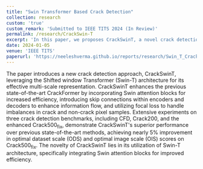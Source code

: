 ```yaml
---
title: "Swin Transformer Based Crack Detection"
collection: research
custom: 'true'
custom_remark: 'Submitted to IEEE TITS 2024 (In Review)'
permalink: /research/CrackSwin-T
excerpt: 'In this paper, we proposes CrackSwinT, a novel crack detection approach, which employs the Shifted window Transformer (Swin-T) architecture, integrating Swin attention blocks and skip connections within encoders and decoders for enhanced efficiency and stability. Additionally, we present an enhanced Crack500 dataset, removing anomalies and refining cracks.'
date: 2024-01-05
venue: 'IEEE TITS'
paperurl: 'https://neeleshverma.github.io/reports/research/Swin_T_Crack_Detection.pdf'
---
```


<style>

/* Style the counter cards */
.card {
<!--   box-shadow: 0 4px 8px 0 rgba(0, 0, 0, 0.2); /* this adds the "card" effect */ -->
  padding: 16px;
<!--   text-align: center; -->
<!--   background-color: #f1f1f1; -->
}

a:link {
  text-decoration: none;
}
</style>

The paper introduces a new crack detection approach, CrackSwinT, leveraging the Shifted window Transformer (Swin-T) architecture for its effective multi-scale representation. CrackSwinT enhances the previous state-of-the-art CrackFormer by incorporating Swin attention blocks for increased efficiency, introducing skip connections within encoders and decoders to enhance information flow, and utilizing focal loss to handle imbalances in crack and non-crack pixel samples. Extensive experiments on three crack detection benchmarks, including CFD, Crack200, and the enhanced Crack500<sub>fix</sub>, demonstrate CrackSwinT's superior performance over previous state-of-the-art methods, achieving nearly 5% improvement in optimal dataset scale (ODS) and optimal image scale (OIS) scores on Crack500<sub>fix</sub>. The novelty of CrackSwinT lies in its utilization of Swin-T architecture, specifically integrating Swin attention blocks for improved efficiency.